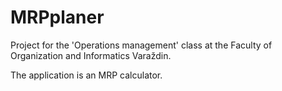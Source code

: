 # MRPplaner

Project for the 'Operations management' class at the Faculty of Organization and Informatics Varaždin.

The application is an MRP calculator.
